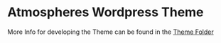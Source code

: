 # Atmospheres Wordpress Theme

More Info for developing the Theme can be found in the [Theme Folder](/wp-content/themes/atmospheres/README.md)
